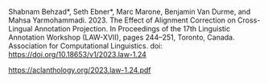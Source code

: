 Shabnam Behzad*, Seth Ebner*, Marc Marone, Benjamin Van Durme, and Mahsa Yarmohammadi. 2023. The Effect of Alignment Correction on Cross-Lingual Annotation Projection. In Proceedings of the 17th Linguistic Annotation Workshop (LAW-XVII), pages 244–251, Toronto, Canada. Association for Computational Linguistics. doi: https://doi.org/10.18653/v1/2023.law-1.24


https://aclanthology.org/2023.law-1.24.pdf
